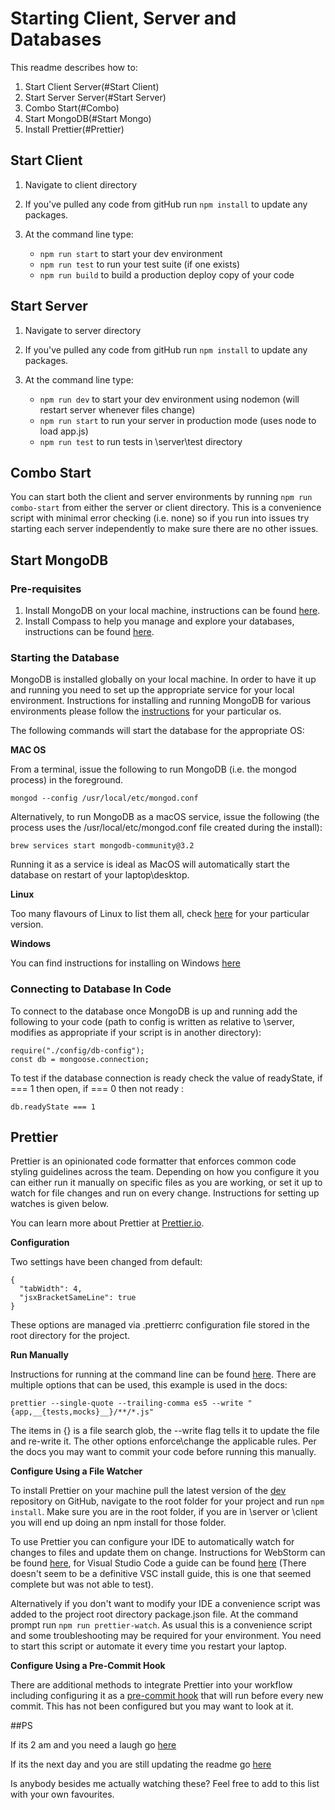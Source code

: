 # Starting Client, Server and Databases

This readme describes how to:

1. Start Client Server(#Start Client)
2. Start Server Server(#Start Server)
3. Combo Start(#Combo)
4. Start MongoDB(#Start Mongo)
5. Install Prettier(#Prettier)

## Start Client

1. Navigate to client directory
2. If you've pulled any code from gitHub run `npm install` to update any packages.
3. At the command line type:

    - `npm run start` to start your dev environment
    - `npm run test` to run your test suite (if one exists)
    - `npm run build` to build a production deploy copy of your code

## Start Server

1. Navigate to server directory
2. If you've pulled any code from gitHub run `npm install` to update any packages.
3. At the command line type:

    - `npm run dev` to start your dev environment using nodemon (will restart server whenever files change)
    - `npm run start` to run your server in production mode (uses node to load app.js)
    - `npm run test` to run tests in \server\test directory

## Combo Start

You can start both the client and server environments by running `npm run combo-start` from either the
server or client directory. This is a convenience script with minimal error checking (i.e. none) so if you run
into issues try starting each server independently to make sure there are no other issues.

## Start MongoDB

### Pre-requisites

1. Install MongoDB on your local machine, instructions can be found [here](https://docs.mongodb.com/manual/installation/#mongodb-community-edition-installation-tutorials).
2. Install Compass to help you manage and explore your databases, instructions can be found [here](https://docs.mongodb.com/compass/master/install/).

### Starting the Database

MongoDB is installed globally on your local machine. In order to have it up and running you need to set up the
appropriate service for your local environment. Instructions for installing and running MongoDB for various
environments please follow the [instructions](https://docs.mongodb.com/v3.2/tutorial/install-mongodb-on-os-x/) for your particular os.

The following commands will start the database for the appropriate OS:

**MAC OS**

From a terminal, issue the following to run MongoDB (i.e. the mongod process) in the foreground.

`mongod --config /usr/local/etc/mongod.conf`

Alternatively, to run MongoDB as a macOS service, issue the following (the process uses the /usr/local/etc/mongod.conf file created during the install):

`brew services start mongodb-community@3.2`

Running it as a service is ideal as MacOS will automatically start the database on restart of your laptop\desktop.

**Linux**

Too many flavours of Linux to list them all, check [here](https://docs.mongodb.com/v3.2/administration/install-on-linux/)
for your particular version.

**Windows**

You can find instructions for installing on Windows [here](https://docs.mongodb.com/v3.2/tutorial/install-mongodb-on-windows/)

### Connecting to Database In Code

To connect to the database once MongoDB is up and running add the following to your code (path to config is written
as relative to \server, modifies as appropriate if your script is in another directory):

```
require("./config/db-config");
const db = mongoose.connection;
```

To test if the database connection is ready check the value of readyState, if === 1 then open, if === 0 then not ready :

```$xslt
db.readyState === 1
```

## Prettier

Prettier is an opinionated code formatter that enforces common code styling guidelines across the team. Depending on
how you configure it you can either run it manually on specific files as you are working, or set it up to watch
for file changes and run on every change. Instructions for setting up watches is given below.

You can learn more about Prettier at [Prettier.io](https://prettier.io).

**Configuration**

Two settings have been changed from default:

```
{
  "tabWidth": 4,
  "jsxBracketSameLine": true
}
```

These options are managed via .prettierrc configuration file stored in the root directory for the project.

**Run Manually**

Instructions for running at the command line can be found [here](https://prettier.io/docs/en/cli.html). There are
multiple options that can be used, this example is used in the docs:

`prettier --single-quote --trailing-comma es5 --write "{app,__{tests,mocks}__}/**/*.js"`

The items in {} is a file search glob, the --write flag tells it to update the file and re-write it. The other options
enforce\change the applicable rules. Per the docs you may want to commit your code before running this manually.

**Configure Using a File Watcher**

To install Prettier on your machine pull the latest version of the [dev](https://github.com/hatchways/team-evergreen.git)
repository on GitHub, navigate to the root folder for your project and run `npm install`. Make sure
you are in the root folder, if you are in \server or \client you will end up doing an npm install for those folder.

To use Prettier you can configure your IDE to automatically watch for changes to files and update them
on change. Instructions for WebStorm can be found [here](https://www.jetbrains.com/help/webstorm/prettier.html),
for Visual Studio Code a guide can be found [here](https://www.codereadability.com/automated-code-formatting-with-prettier/)
(There doesn't seem to be a definitive VSC install guide, this is one that seemed complete but was not
able to test).

Alternatively if you don't want to modify your IDE a convenience script was added to the project root directory
package.json file. At the command prompt run `npm run prettier-watch`. As usual this is a convenience script
and some troubleshooting may be required for your environment. You need to start this script or automate it every
time you restart your laptop.

**Configure Using a Pre-Commit Hook**

There are additional methods to integrate Prettier into your workflow including configuring it as a
[pre-commit hook](https://prettier.io/docs/en/precommit.html) that will run before every new commit. This has not been
configured but you may want to look at it.

##PS

If its 2 am and you need a laugh go [here](https://www.youtube.com/watch?v=FxOIebkmrqs)

If its the next day and you are still updating the readme go [here](https://www.youtube.com/watch?v=ajq8eag4Mvc)

Is anybody besides me actually watching these?
Feel free to add to this list with your own favourites.

